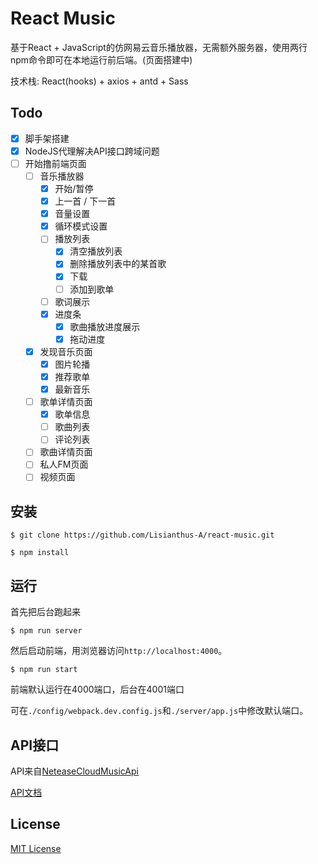 # React Music
基于React + JavaScript的仿网易云音乐播放器，无需额外服务器，使用两行npm命令即可在本地运行前后端。(页面搭建中)

技术栈: React(hooks) + axios + antd + Sass

## Todo
- [x] 脚手架搭建
- [x] NodeJS代理解决API接口跨域问题
- [ ] 开始撸前端页面
    - [ ] 音乐播放器
        - [x] 开始/暂停
        - [x] 上一首 / 下一首
        - [x] 音量设置
        - [x] 循环模式设置
        - [ ] 播放列表
            - [x] 清空播放列表
            - [x] 删除播放列表中的某首歌
            - [x] 下载
            - [ ] 添加到歌单
        - [ ] 歌词展示
        - [x] 进度条
            - [x] 歌曲播放进度展示
            - [x] 拖动进度
    
    - [x] 发现音乐页面
        - [x] 图片轮播
        - [x] 推荐歌单
        - [x] 最新音乐
    - [ ] 歌单详情页面
        - [x] 歌单信息
        - [ ] 歌曲列表
        - [ ] 评论列表
    - [ ] 歌曲详情页面
    - [ ] 私人FM页面
    - [ ] 视频页面

## 安装
```
$ git clone https://github.com/Lisianthus-A/react-music.git

$ npm install
```

## 运行
首先把后台跑起来
```
$ npm run server
```
然后启动前端，用浏览器访问`http://localhost:4000`。
```
$ npm run start
```
前端默认运行在4000端口，后台在4001端口

可在`./config/webpack.dev.config.js`和`./server/app.js`中修改默认端口。

## API接口
API来自[NeteaseCloudMusicApi](https://github.com/Binaryify/NeteaseCloudMusicApi)

[API文档](https://binaryify.github.io/NeteaseCloudMusicApi)

## License
[MIT License](http://opensource.org/licenses/MIT)